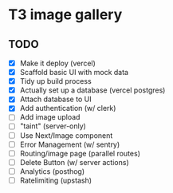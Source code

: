 # T3 image gallery

## TODO

- [x] Make it deploy (vercel)
- [x] Scaffold basic UI with mock data
- [x] Tidy up build process
- [x] Actually set up a database (vercel postgres)
- [x] Attach database to UI
- [x] Add authentication (w/ clerk)
- [ ] Add image upload
- [ ] "taint" (server-only)
- [ ] Use Next/Image component
- [ ] Error Management (w/ sentry)
- [ ] Routing/image page (parallel routes)
- [ ] Delete Button (w/ server actions)
- [ ] Analytics (posthog)
- [ ] Ratelimiting (upstash)
